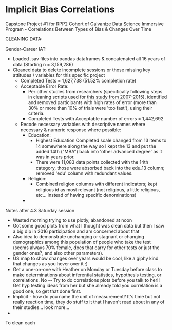 # Implicit Bias Correlations
Capstone Project #1 for RPP2 Cohort of Galvanize Data Science Immersive Program - Correlations Between Types of Bias &amp; Changes Over Time


CLEANING DATA: 

Gender-Career IAT: 
* Loaded .sav files into pandas dataframes & concatenated all 16 years of data (Starting n = 3,159,286) 
*  Cleaned data to delete incomplete sessions or those missing key attitudes / variables for this specific project
    * Completed Tests = 1,627,738 (51.52% completion rate)
    * Acceptable Error Rate: 
        * Per other studies from researchers (specifically following steps in cleaning scripts used for [this study from 2007-2015](https://osf.io/k9vqc/)), identified and removed participants with high rates of error (more than 30% or more than 10% of trials were 'too fast'), using their criteria. 
        * Completed Tests with Acceptable number of errors = 1,442,692
    * Recode necessary variables with descriptive names where necessary & numeric response where possible: 
        * Education: 
            * Highest Education Completed scale changed from 13 items to 14 somewhere along the way so I kept the 13 and put the added 14th ("MBA") back into 'other advanced degree' as it was in years prior. 
            * There were 11,083 data points collected with the 14th category, those were absorbed back into the edu_13 column; removed 'edu' column with redundant values. 
        * Religion: 
            * Combined religion columns with different indicators; kept religious id as most relevant (not religious, a little religious, etc... instead of having specific denominations)
        * 

Notes after 4.3 Saturday session 
- Wasted morning trying to use plotly, abandoned at noon 
- Got some good plots from what I thought was clean data but then I saw a big dip in 2016 participation and am concerned about that
- Also idea to demonstrate unchanging or stagnant or changing demographics among this population of people who take the test (seems always 70% female, does that carry for other tests or just the gender ones?, and also other parameters). 
- US map to show changes over years would be cool, like a giphy kind that changes as you hover over it :) 
- Get a one-on-one with Heather on Monday or Tuesday before class to make determinations about inferential statistics, hypothesis testing, or correlations. No -- Try to do correlations plots before you talk to her!! Get hyp testing ideas from her but she already told you correlation is a good one, so get that done first. 
- Implicit - how do you name the unit of measurement? It's time but not really reaction time, they do stuff to it that I haven't read about in any of their studies... look more... 
- 

To clean each 
